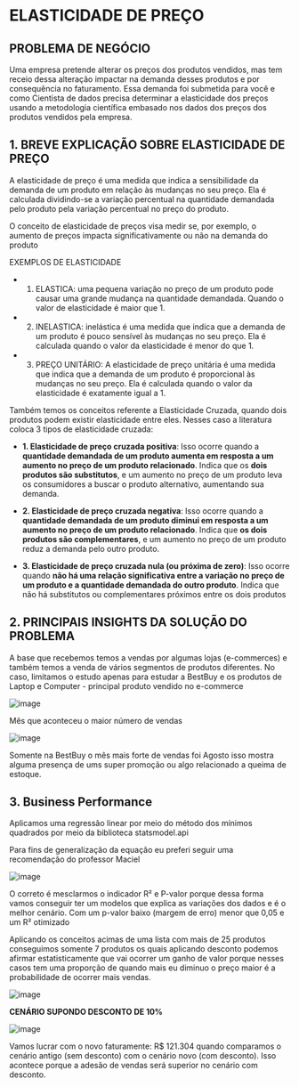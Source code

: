 # ELASTICIDADE DE PREÇO 

## PROBLEMA DE NEGÓCIO 
Uma empresa pretende alterar os preços dos produtos vendidos, mas tem receio dessa alteração impactar na demanda desses produtos e por consequência no faturamento. Essa demanda foi submetida para você e como Cientista de dados precisa determinar a elasticidade dos preços usando a metodologia científica embasado nos dados dos preços dos produtos vendidos pela empresa.

## 1. BREVE EXPLICAÇÃO SOBRE ELASTICIDADE DE PREÇO

A elasticidade de preço é uma medida que indica a sensibilidade da demanda de um produto em relação às mudanças no seu preço. Ela é calculada dividindo-se a variação percentual na quantidade demandada pelo produto pela variação percentual no preço do produto.

O conceito de elasticidade de preços visa medir se, por exemplo, o aumento de preços impacta significativamente ou não na demanda do produto

EXEMPLOS DE ELASTICIDADE 
- 1. ELASTICA: uma pequena variação no preço de um produto pode causar uma grande mudança na quantidade demandada. Quando o valor de elasticidade é maior que 1.
- 2. INELASTICA: inelástica é uma medida que indica que a demanda de um produto é pouco sensível às mudanças no seu preço. Ela é calculada quando o valor da elasticidade é menor do que 1.
- 3. PREÇO UNITÁRIO: A elasticidade de preço unitária é uma medida que indica que a demanda de um produto é proporcional às mudanças no seu preço. Ela é calculada quando o valor da elasticidade é exatamente igual a 1.

Também temos os conceitos referente a Elasticidade Cruzada, quando dois produtos podem existir elasticidade entre eles. Nesses caso a literatura coloca 3 tipos de elasticidade cruzada: 
- **1. Elasticidade de preço cruzada positiva**: Isso ocorre quando a **quantidade demandada de um produto aumenta em resposta a um aumento no preço de um produto relacionado**. Indica que os **dois produtos são substitutos**, e um aumento no preço de um produto leva os consumidores a buscar o produto alternativo, aumentando sua demanda.

- **2. Elasticidade de preço cruzada negativa**: Isso ocorre quando a **quantidade demandada de um produto diminui em resposta a um aumento no preço de um produto relacionado**. Indica que **os dois produtos são complementares**, e um aumento no preço de um produto reduz a demanda pelo outro produto.

- **3. Elasticidade de preço cruzada nula (ou próxima de zero)**: Isso ocorre quando **não há uma relação significativa entre a variação no preço de um produto e a quantidade demandada do outro produto**. Indica que não há substitutos ou complementares próximos entre os dois produtos


## 2. PRINCIPAIS INSIGHTS DA SOLUÇÃO DO PROBLEMA 

A base que recebemos temos a vendas por algumas lojas (e-commerces) e também temos a venda de vários segmentos de produtos diferentes. No caso, limitamos o estudo apenas para estudar a BestBuy e os produtos de Laptop e Computer - principal produto vendido no e-commerce

![image](https://github.com/GuiGrecov/ElasticityPrice/assets/94385953/afaaaf60-c054-4688-87c4-47e7e9cd6359)

Mês que aconteceu o maior número de vendas 

![image](https://github.com/GuiGrecov/ElasticityPrice/assets/94385953/6437ac06-d078-444f-a067-4e06e5b041b2)

Somente na BestBuy o mês mais forte de vendas foi Agosto isso mostra alguma presença de ums super promoção ou algo relacionado a queima de estoque. 

## 3. Business Performance 

Aplicamos uma regressão linear por meio do método dos mínimos quadrados por meio da biblioteca statsmodel.api

Para fins de generalização da equação eu preferi seguir uma recomendação do professor Maciel 

![image](https://github.com/GuiGrecov/ElasticityPrice/assets/94385953/dfaa74f5-d79a-4423-9de8-a24d88b80924)

O correto é mesclarmos o indicador R² e P-valor porque dessa forma vamos conseguir ter um modelos que explica as variações dos dados e é o melhor cenário. Com um p-valor baixo (margem de erro) menor que 0,05 e um R² otimizado


Aplicando os conceitos acimas de uma lista com mais de 25 produtos conseguimos somente 7 produtos os quais aplicando desconto podemos afirmar estatisticamente que vai ocorrer um ganho de valor porque nesses casos tem uma proporção de quando mais eu diminuo o preço maior é a probabilidade de ocorrer mais vendas. 


![image](https://github.com/GuiGrecov/ElasticityPrice/assets/94385953/618d80b8-c61a-4f3c-ae39-8342f71bf000)

**CENÁRIO SUPONDO DESCONTO DE 10%**

![image](https://github.com/GuiGrecov/ElasticityPrice/assets/94385953/756648cb-9381-4a5f-8761-6f3ff5296a45)

Vamos lucrar com o novo faturamente: R$ 121.304 quando comparamos o cenário antigo (sem desconto) com o cenário novo (com desconto). Isso acontece porque a adesão de vendas será superior no cenário com desconto.











